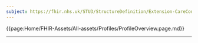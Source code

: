 ```yaml
---
subject: https://fhir.nhs.uk/STU3/StructureDefinition/Extension-CareConnect-GPC-ParentPresent-1
---
```


{{page:Home/FHIR-Assets/All-assets/Profiles/ProfileOverview.page.md}}

---